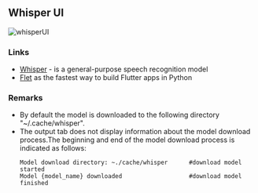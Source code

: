 ## Whisper UI

![whisperUI](https://github.com/Kuprich/WhisperUIDemo/assets/23151696/c5cdc27b-791e-41bb-869d-f2dc32f40c36)



### Links
- [Whisper](https://github.com/openai/whisper) - is a general-purpose speech recognition model
- [Flet](https://flet.dev/) as the fastest way to build Flutter apps in Python

### Remarks
- By default the model is downloaded to the following directory "~/.cache/whisper". 
- The output tab does not display information about the model download process.The beginning and end of the model download process is indicated as follows:
    ```
    Model download directory: ~./cache/whisper      #download model started
    Model {model_name} downloaded                   #download model finished
    ```
